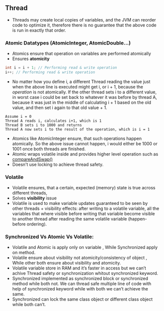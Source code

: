 ## Thread

* Threads may create local copies of variables, and the JVM can reorder code to optimize it, therefore there is no guarantee that the above code is run in exactly that order.

### Atomic Datatypes (AtomicInteger, AtomicDouble...)
* Atomics ensure that operation on variables are performed atomically
* Ensures **atomicity**
```java
int i = i + 1; // Performing read & write operation
i++; // Performing read & write operation
```
* No matter how you define i, a different Thread reading the value just when the above line is executed might get i, or i + 1, because the _operation_ is not atomically. If the other thread sets i to a different value, in worst case i could be set back to whatever it was before by thread A, because it was just in the middle of calculating i + 1 based on the old value, and then set i again to that old value + 1.
```
Assume i = 0
Thread A reads i, calculates i+1, which is 1
Thread B sets i to 1000 and returns
Thread A now sets i to the result of the operation, which is i = 1
```
*  Atomics like AtomicInteger ensure, that such operations happen atomically. So the above issue cannot happen, i would either be 1000 or 1001 once both threads are finished.
*  Atomic wraps volatile inside and provides higher level operation such as [compareAndSwap() ](https://en.wikipedia.org/wiki/Compare-and-swap)
*  Doesn't use locking to achieve thread safety.
### Volatile
* Volatile ensures, that a certain, expected (memory) state is true across different threads,
* Solves **visibility** issue
*  Volatile is used  to make variable updates guaranteed to be seen by other threads + visibility effects: after writing to a volatile variable, all the variables that where visible before writing that variable become visible to another thread after reading the same volatile variable (happen-before ordering).

### Synchronized Vs Atomic Vs Volatile:

* Volatile and Atomic is apply only on variable , While Synchronized apply on method.
* Volatile ensure about visibility not atomicity/consistency of object , While other both ensure about visibility and atomicity.
* Volatile variable store in RAM and it’s faster in access but we can’t achive Thread safety or synchronization whitout synchronized keyword.
* Synchronized implemented as synchronized block or synchronized method while both not. We can thread safe multiple line of code with help of synchronized keyword while with both we can’t achieve the same.
* Synchronized can lock the same class object or different class object while both can’t.
